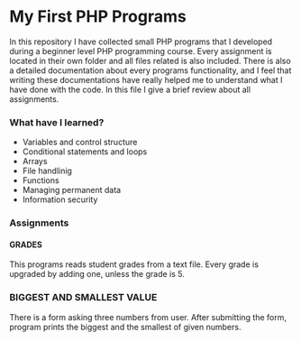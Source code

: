 # My First PHP Programs 

In this repository I have collected small PHP programs that I developed during a beginner level PHP programming course. Every assignment is located in their own folder and all files related is also included. There is also a detailed documentation about every programs functionality, and I feel that writing these documentations have really helped me to understand what I have done with the code. In this file I give a brief review about all assignments.

### What have I learned?

* Variables and control structure
* Conditional statements and loops
* Arrays
* File handlinig
* Functions
* Managing permanent data
* Information security

### Assignments
#### GRADES
This programs reads student grades from a text file. Every grade is upgraded by adding one, unless the grade is 5.

### BIGGEST AND SMALLEST VALUE
There is a form asking three numbers from user. After submitting the form, program prints the biggest and the smallest of given numbers.
